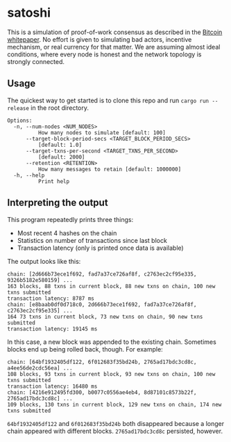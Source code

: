 # satoshi

This is a simulation of proof-of-work consensus as described in the [Bitcoin whitepaper](https://bitcoin.org/bitcoin.pdf). No effort is given to simulating bad actors, incentive mechanism, or real currency for that matter. We are assuming almost ideal conditions, where every node is honest and the network topology is strongly connected.

## Usage

The quickest way to get started is to clone this repo and run `cargo run --release` in the root directory.

```shell
Options:
  -n, --num-nodes <NUM_NODES>
          How many nodes to simulate [default: 100]
      --target-block-period-secs <TARGET_BLOCK_PERIOD_SECS>
          [default: 1.0]
      --target-txns-per-second <TARGET_TXNS_PER_SECOND>
          [default: 2000]
      --retention <RETENTION>
          How many messages to retain [default: 1000000]
  -h, --help
          Print help
```

## Interpreting the output

This program repeatedly prints three things:

* Most recent 4 hashes on the chain
* Statistics on number of transactions since last block
* Transaction latency (only is printed once data is available)

The output looks like this:

```
chain: [2d666b73ece1f692, fad7a37ce726af8f, c2763ec2cf95e335, 9326b5182e580159] ...
163 blocks, 88 txns in current block, 88 new txns on chain, 100 new txns submitted
transaction latency: 8787 ms
chain: [e8baab0df0d718c0, 2d666b73ece1f692, fad7a37ce726af8f, c2763ec2cf95e335] ...
164 73 txns in current block, 73 new txns on chain, 90 new txns submitted
transaction latency: 19145 ms
```

In this case, a new block was appended to the existing chain. Sometimes blocks end up being rolled back, though. For example:

```
chain: [64bf1932405df122, 6f012683f35bd24b, 2765ad17bdc3cd8c, a4ee56de2cdc56ea] ...
108 blocks, 93 txns in current block, 93 new txns on chain, 100 new txns submitted
transaction latency: 16480 ms
chain: [4216e912495fd300, b0077c0556ae4eb4, 8d87101c8573b22f, 2765ad17bdc3cd8c] ...
109 blocks, 130 txns in current block, 129 new txns on chain, 174 new txns submitted
```

`64bf1932405df122` and `6f012683f35bd24b` both disappeared because a longer chain appeared with different blocks. `2765ad17bdc3cd8c` persisted, however.

